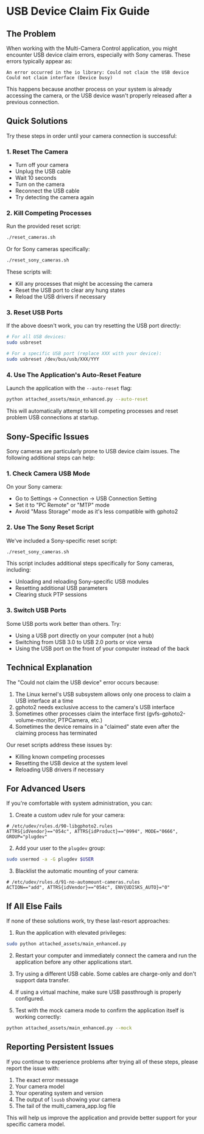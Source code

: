 # USB Device Claim Fix Guide

## The Problem

When working with the Multi-Camera Control application, you might encounter USB device claim errors, especially with Sony cameras. These errors typically appear as:

```
An error occurred in the io library: Could not claim the USB device
Could not claim interface (Device busy)
```

This happens because another process on your system is already accessing the camera, or the USB device wasn't properly released after a previous connection.

## Quick Solutions

Try these steps in order until your camera connection is successful:

### 1. Reset The Camera

- Turn off your camera
- Unplug the USB cable
- Wait 10 seconds
- Turn on the camera
- Reconnect the USB cable
- Try detecting the camera again

### 2. Kill Competing Processes

Run the provided reset script:

```bash
./reset_cameras.sh
```

Or for Sony cameras specifically:

```bash
./reset_sony_cameras.sh
```

These scripts will:
- Kill any processes that might be accessing the camera
- Reset the USB port to clear any hung states
- Reload the USB drivers if necessary

### 3. Reset USB Ports

If the above doesn't work, you can try resetting the USB port directly:

```bash
# For all USB devices:
sudo usbreset

# For a specific USB port (replace XXX with your device):
sudo usbreset /dev/bus/usb/XXX/YYY
```

### 4. Use The Application's Auto-Reset Feature

Launch the application with the `--auto-reset` flag:

```bash
python attached_assets/main_enhanced.py --auto-reset
```

This will automatically attempt to kill competing processes and reset problem USB connections at startup.

## Sony-Specific Issues

Sony cameras are particularly prone to USB device claim issues. The following additional steps can help:

### 1. Check Camera USB Mode

On your Sony camera:
- Go to Settings → Connection → USB Connection Setting
- Set it to "PC Remote" or "MTP" mode
- Avoid "Mass Storage" mode as it's less compatible with gphoto2

### 2. Use The Sony Reset Script

We've included a Sony-specific reset script:

```bash
./reset_sony_cameras.sh
```

This script includes additional steps specifically for Sony cameras, including:
- Unloading and reloading Sony-specific USB modules
- Resetting additional USB parameters
- Clearing stuck PTP sessions

### 3. Switch USB Ports

Some USB ports work better than others. Try:
- Using a USB port directly on your computer (not a hub)
- Switching from USB 3.0 to USB 2.0 ports or vice versa
- Using the USB port on the front of your computer instead of the back

## Technical Explanation

The "Could not claim the USB device" error occurs because:

1. The Linux kernel's USB subsystem allows only one process to claim a USB interface at a time
2. gphoto2 needs exclusive access to the camera's USB interface
3. Sometimes other processes claim the interface first (gvfs-gphoto2-volume-monitor, PTPCamera, etc.)
4. Sometimes the device remains in a "claimed" state even after the claiming process has terminated

Our reset scripts address these issues by:
- Killing known competing processes
- Resetting the USB device at the system level
- Reloading USB drivers if necessary

## For Advanced Users

If you're comfortable with system administration, you can:

1. Create a custom udev rule for your camera:

```
# /etc/udev/rules.d/90-libgphoto2.rules
ATTRS{idVendor}=="054c", ATTRS{idProduct}=="0994", MODE="0666", GROUP="plugdev"
```

2. Add your user to the `plugdev` group:

```bash
sudo usermod -a -G plugdev $USER
```

3. Blacklist the automatic mounting of your camera:

```
# /etc/udev/rules.d/91-no-automount-cameras.rules
ACTION=="add", ATTRS{idVendor}=="054c", ENV{UDISKS_AUTO}="0"
```

## If All Else Fails

If none of these solutions work, try these last-resort approaches:

1. Run the application with elevated privileges:
```bash
sudo python attached_assets/main_enhanced.py
```

2. Restart your computer and immediately connect the camera and run the application before any other applications start.

3. Try using a different USB cable. Some cables are charge-only and don't support data transfer.

4. If using a virtual machine, make sure USB passthrough is properly configured.

5. Test with the mock camera mode to confirm the application itself is working correctly:
```bash
python attached_assets/main_enhanced.py --mock
```

## Reporting Persistent Issues

If you continue to experience problems after trying all of these steps, please report the issue with:

1. The exact error message
2. Your camera model
3. Your operating system and version
4. The output of `lsusb` showing your camera
5. The tail of the multi_camera_app.log file

This will help us improve the application and provide better support for your specific camera model.